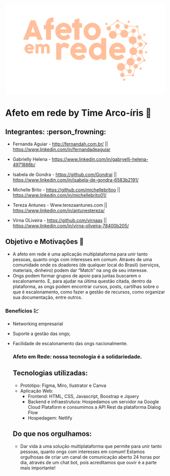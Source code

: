 ![](https://github.com/michellebritoo/hackaCom_AfetoEmRede/blob/master/img/logo-amarelo.png)

# **Afeto em rede** by Time Arco-íris :rainbow:

## Integrantes: :person_frowning:

- Fernanda Aguiar - http://fernandah.com.br/ || https://www.linkedin.com/in/fernandadeaguiar

- Gabrielly Helena - https://www.linkedin.com/in/gabryelli-helena-4971886b/

- Isabela de Gondra - https://github.com/Gondrai || https://www.linkedin.com/in/isabela-de-gondra-6583b2191/

- Michelle Brito - https://github.com/michellebritoo || https://www.linkedin.com/in/michellebrito01/

- Tereza Antunes - Www.terezaantunes.com || https://www.linkedin.com/in/antunestereza/

- Virna OLiveira - https://github.com/virnaas || https://www.linkedin.com/in/virna-oliveira-78400b205/

  

## Objetivo e Motivações :dart:

- A afeto em rede é uma aplicação multiplataforma para unir tanto pessoas, quanto ongs com interesses em comum. Através de uma comunidade onde os doadores (de qualquer local do Brasil) (serviços, materiais, dinheiro) podem dar “Match” na ong de seu interesse.
- Ongs podem formar grupos de apoio para juntas buscarem o escalonamento. E, para ajudar na última questão citada, dentro da plataforma, as ongs podem encontrar cursos, posts, cartilhas sobre o que é escalonamento, como fazer a gestão de recursos, como organizar sua documentação, entre outros. 

### Benefícios :chart:

- Networking empresarial

- Suporte a gestão das ongs;

- Facilidade de escalonamento das ongs nacionalmente.

  ### Afeto em Rede: nossa tecnologia é a solidariedade.

  ## Tecnologias utilizadas:

  - Protótipo: Figma, Miro, Ilustrator e Canva
  - Aplicação Web: 
    - Frontend: HTML, CSS, Javascript, Boostrap e Jquery
    - Backend e infraestrutura: Hospedamos um servidor na Google Cloud Plataform e consumimos a API Rest da plataforma Dialog Flow
    - Hospedagem: Netlify


  ## Do que nos orgulhamos:

  - Dar vida à uma solução multiplataforma que permite para unir tanto pessoas, quanto ongs com interesses em comum! Estamos orgulhosas de criar um canal de comunicação aberto 24 horas por dia, através de um chat bot, pois acreditamos que ouvir é a parte mais importante!
 

